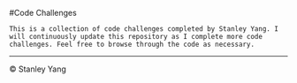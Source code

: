 #Code Challenges

    This is a collection of code challenges completed by Stanley Yang. I will continuously update this repository as I complete more code challenges. Feel free to browse through the code as necessary.

---

&copy; Stanley Yang
